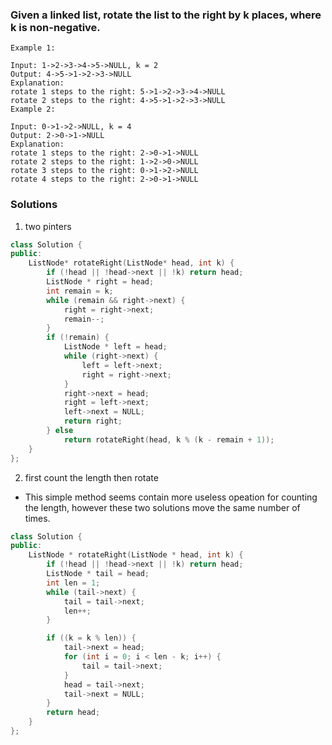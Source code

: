 ### Given a linked list, rotate the list to the right by k places, where k is non-negative.

```
Example 1:

Input: 1->2->3->4->5->NULL, k = 2
Output: 4->5->1->2->3->NULL
Explanation:
rotate 1 steps to the right: 5->1->2->3->4->NULL
rotate 2 steps to the right: 4->5->1->2->3->NULL
Example 2:

Input: 0->1->2->NULL, k = 4
Output: 2->0->1->NULL
Explanation:
rotate 1 steps to the right: 2->0->1->NULL
rotate 2 steps to the right: 1->2->0->NULL
rotate 3 steps to the right: 0->1->2->NULL
rotate 4 steps to the right: 2->0->1->NULL
```

### Solutions

1. two pinters

```cpp
class Solution {
public:
    ListNode* rotateRight(ListNode* head, int k) {
        if (!head || !head->next || !k) return head;
        ListNode * right = head;
        int remain = k;
        while (remain && right->next) {
            right = right->next;
            remain--;
        }
        if (!remain) {
            ListNode * left = head;
            while (right->next) {
                left = left->next;
                right = right->next;
            }
            right->next = head;
            right = left->next;
            left->next = NULL;
            return right;
        } else
            return rotateRight(head, k % (k - remain + 1));
    }
};
```

2. first count the length then rotate

- This simple method seems contain more useless opeation for counting the length, however these two solutions move the same number of times.

```cpp
class Solution {
public:
    ListNode * rotateRight(ListNode * head, int k) {
        if (!head || !head->next || !k) return head;
        ListNode * tail = head;
        int len = 1;
        while (tail->next) {
            tail = tail->next;
            len++;
        }

        if ((k = k % len)) {
            tail->next = head;
            for (int i = 0; i < len - k; i++) {
                tail = tail->next;
            }
            head = tail->next;
            tail->next = NULL;
        }
        return head;
    }
};
```